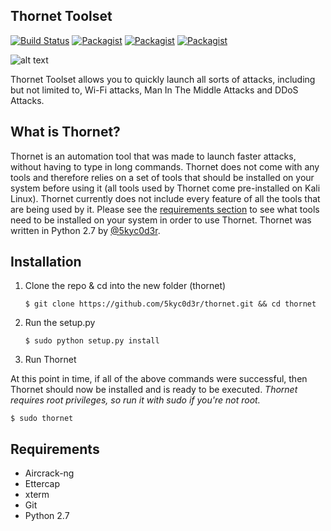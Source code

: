 ## Thornet Toolset
[![Build Status](https://travis-ci.org/5kyc0d3r/thornet.svg?branch=master)](https://travis-ci.org/5kyc0d3r/thornet)
[![Packagist](https://img.shields.io/badge/python-2.7-yellow.svg)](https://www.python.org)
[![Packagist](https://img.shields.io/packagist/l/doctrine/orm.svg?maxAge=2592000)](https://github.com/5kyc0d3r/thornet/blob/master/LICENSE)
[![Packagist](https://img.shields.io/badge/platform-Linux-orange.svg)](#)

![alt text](http://i.imgur.com/826hoc3.png "Thornet Toolset v1.2")

Thornet Toolset allows you to quickly launch all sorts of attacks, including but not limited to, Wi-Fi attacks, Man In The Middle Attacks and DDoS Attacks.

## What is Thornet?

Thornet is an automation tool that was made to launch faster attacks, without having to type in long commands. Thornet does not come with any tools and therefore relies on a set of tools that should be installed on your system before using it (all tools used by Thornet come pre-installed on Kali Linux). Thornet currently does not include every feature of all the tools that are being used by it. Please see the [requirements section](#requirements) to see what tools need to be installed on your system in order to use Thornet.
Thornet was written in Python 2.7 by [@5kyc0d3r](https://github.com/5kyc0d3r).

## Installation
1. Clone the repo & cd into the new folder (thornet)

   ```$ git clone https://github.com/5kyc0d3r/thornet.git && cd thornet```

2. Run the setup.py
   
   ```$ sudo python setup.py install```
   
3. Run Thornet

  At this point in time, if all of the above commands were successful, then Thornet should now be installed and is ready to be executed.
  *Thornet requires root privileges, so run it with sudo if you're not root.*

   ```$ sudo thornet```

## Requirements
* Aircrack-ng
* Ettercap
* xterm
* Git
* Python 2.7
